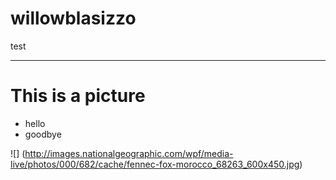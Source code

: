 # willowblasizzo
test


----

# This is a picture
- hello
- goodbye

![] (http://images.nationalgeographic.com/wpf/media-live/photos/000/682/cache/fennec-fox-morocco_68263_600x450.jpg)
